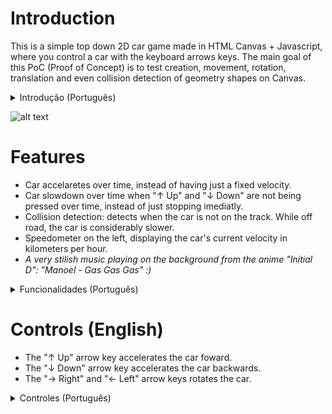 # Introduction

This is a simple top down 2D car game made in HTML Canvas + Javascript, where you control a car with the keyboard arrows keys. The main goal of this PoC (Proof of Concept) is to test creation, movement, rotation, translation and even collision detection of geometry shapes on Canvas. 


<details>
<summary>Introdução (Português)</summary>

Esse é um simples jogo de carro top down 2D feito em HTML Canvas + Javacript, onde você controla o carro utilizando as teclas de seta do teclado. O objetivo principal deste PoC (Prova de Conceito) é testar a criação, movimento, rotação, translação e até mesmo detecção de colisão de formas geométricas no Canvas. 
</details>
  
![alt text](https://github.com/pedro-ca/car-canvas/blob/main/car%20canvas%20screenshot.JPG)

# Features
  - Car accelaretes over time, instead of having just a fixed velocity.
  - Car slowdown over time when "↑ Up" and "↓ Down" are not being pressed over time, instead of just stopping imediatly. 
  - Collision detection: detects when the car is not on the track. While off road, the car is considerably slower.
  - Speedometer on the left, displaying the car's current velocity in kilometers per hour. 
  - *A very stilish music playing on the background from the anime "Initial D": "Manoel - Gas Gas Gas" :)*

<details>
<summary>Funcionalidades (Português)</summary>

  - O carro acelera com o tempo, ao invés de ter somente uma velocidade fixa.
  - O carro desacelera "↑ Up" e "↓ Down" não estão sendo pressionao com o tempo, ao invés de só parar imediatamente. 
  - Detecção de colisão: detecta quando o carro não está na pista. Enquanto estiver fora da estrada, o carro é consideravelmente mais devagar.
  - Velocímetro do lado, mostrando a velocidade do carro em kilometros por hora.
  - *Uma musica muito estilosa tocando no fundo vinda do anime "Initial D": "Manoel - Gas Gas Gas" :)* 
</details>

# Controls (English)
  - The "↑ Up" arrow key accelerates the car foward.
  - The "↓ Down" arrow key accelerates the car backwards.
  - The "→ Right" and "← Left" arrow keys rotates the car.

<details>
<summary>Controles (Português)</summary>
  
  - A tecla de seta "↑ Up" acelera o carro para frente.
  - A tecla de seta "↓ Down" acelera o carro para trás.
  - As teclas de seta "→ Right" e "← Left" rotacionam o carro.
</details>
